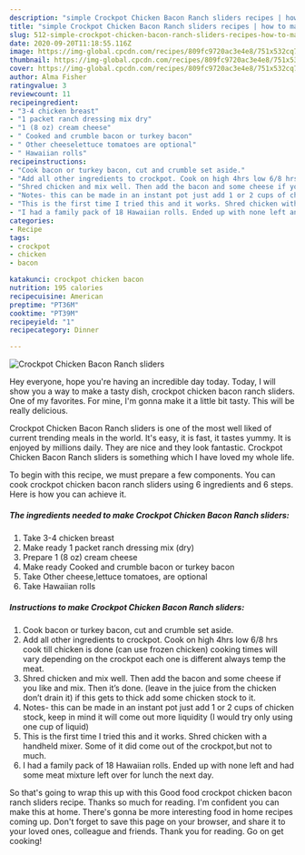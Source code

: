 ```yaml
---
description: "simple Crockpot Chicken Bacon Ranch sliders recipes | how to make easy Crockpot Chicken Bacon Ranch sliders"
title: "simple Crockpot Chicken Bacon Ranch sliders recipes | how to make easy Crockpot Chicken Bacon Ranch sliders"
slug: 512-simple-crockpot-chicken-bacon-ranch-sliders-recipes-how-to-make-easy-crockpot-chicken-bacon-ranch-sliders
date: 2020-09-20T11:18:55.116Z
image: https://img-global.cpcdn.com/recipes/809fc9720ac3e4e8/751x532cq70/crockpot-chicken-bacon-ranch-sliders-recipe-main-photo.jpg
thumbnail: https://img-global.cpcdn.com/recipes/809fc9720ac3e4e8/751x532cq70/crockpot-chicken-bacon-ranch-sliders-recipe-main-photo.jpg
cover: https://img-global.cpcdn.com/recipes/809fc9720ac3e4e8/751x532cq70/crockpot-chicken-bacon-ranch-sliders-recipe-main-photo.jpg
author: Alma Fisher
ratingvalue: 3
reviewcount: 11
recipeingredient:
- "3-4 chicken breast"
- "1 packet ranch dressing mix dry"
- "1 (8 oz) cream cheese"
- " Cooked and crumble bacon or turkey bacon"
- " Other cheeselettuce tomatoes are optional"
- " Hawaiian rolls"
recipeinstructions:
- "Cook bacon or turkey bacon, cut and crumble set aside."
- "Add all other ingredients to crockpot. Cook on high 4hrs low 6/8 hrs cook till chicken is done (can use frozen chicken) cooking times will vary depending on the crockpot each one is different always temp the meat."
- "Shred chicken and mix well. Then add the bacon and some cheese if you like and mix. Then it’s done. (leave in the juice from the chicken don’t drain it) if this gets to thick add some chicken stock to it."
- "Notes- this can be made in an instant pot just add 1 or 2 cups of chicken stock, keep in mind it will come out more liquidity (I would try only using one cup of liquid)"
- "This is the first time I tried this and it works. Shred chicken with a handheld mixer. Some of it did come out of the crockpot,but not to much."
- "I had a family pack of 18 Hawaiian rolls. Ended up with none left and had some meat mixture left over for lunch the next day."
categories:
- Recipe
tags:
- crockpot
- chicken
- bacon

katakunci: crockpot chicken bacon 
nutrition: 195 calories
recipecuisine: American
preptime: "PT36M"
cooktime: "PT39M"
recipeyield: "1"
recipecategory: Dinner

---
```



![Crockpot Chicken Bacon Ranch sliders](https://img-global.cpcdn.com/recipes/809fc9720ac3e4e8/751x532cq70/crockpot-chicken-bacon-ranch-sliders-recipe-main-photo.jpg)

Hey everyone, hope you're having an incredible day today. Today, I will show you a way to make a tasty dish, crockpot chicken bacon ranch sliders. One of my favorites. For mine, I'm gonna make it a little bit tasty. This will be really delicious.



Crockpot Chicken Bacon Ranch sliders is one of the most well liked of current trending meals in the world. It's easy, it is fast, it tastes yummy. It is enjoyed by millions daily. They are nice and they look fantastic. Crockpot Chicken Bacon Ranch sliders is something which I have loved my whole life.


To begin with this recipe, we must prepare a few components. You can cook crockpot chicken bacon ranch sliders using 6 ingredients and 6 steps. Here is how you can achieve it.

<!--inarticleads1-->

##### The ingredients needed to make Crockpot Chicken Bacon Ranch sliders:

1. Take 3-4 chicken breast
1. Make ready 1 packet ranch dressing mix (dry)
1. Prepare 1 (8 oz) cream cheese
1. Make ready  Cooked and crumble bacon or turkey bacon
1. Take  Other cheese,lettuce tomatoes, are optional
1. Take  Hawaiian rolls




<!--inarticleads2-->

##### Instructions to make Crockpot Chicken Bacon Ranch sliders:

1. Cook bacon or turkey bacon, cut and crumble set aside.
1. Add all other ingredients to crockpot. Cook on high 4hrs low 6/8 hrs cook till chicken is done (can use frozen chicken) cooking times will vary depending on the crockpot each one is different always temp the meat.
1. Shred chicken and mix well. Then add the bacon and some cheese if you like and mix. Then it’s done. (leave in the juice from the chicken don’t drain it) if this gets to thick add some chicken stock to it.
1. Notes- this can be made in an instant pot just add 1 or 2 cups of chicken stock, keep in mind it will come out more liquidity (I would try only using one cup of liquid)
1. This is the first time I tried this and it works. Shred chicken with a handheld mixer. Some of it did come out of the crockpot,but not to much.
1. I had a family pack of 18 Hawaiian rolls. Ended up with none left and had some meat mixture left over for lunch the next day.




So that's going to wrap this up with this Good food crockpot chicken bacon ranch sliders recipe. Thanks so much for reading. I'm confident you can make this at home. There's gonna be more interesting food in home recipes coming up. Don't forget to save this page on your browser, and share it to your loved ones, colleague and friends. Thank you for reading. Go on get cooking!
